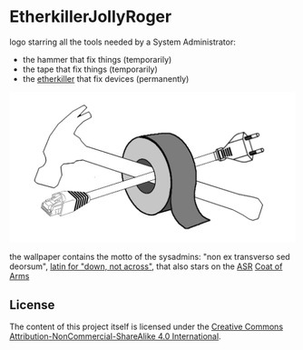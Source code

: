 # EtherkillerJollyRoger
logo starring all the tools needed by a System Administrator: 
* the hammer that fix things (temporarily)
* the tape that fix things (temporarily)
* the [etherkiller](http://www.fiftythree.org/etherkiller/) that fix devices (permanently)

![alt tag](https://github.com/gandalfk7/EtherkillerJollyRoger/blob/master/EtherkillerJollyRoger_logo.png)

the wallpaper contains the motto of the sysadmins: "non ex transverso sed deorsum", [latin for "down, not across"](http://lists.slug.org.au/archives/slug/2006/09/msg00039.html), that also stars on the [ASR](http://www.ctrl-c.liu.se/~ingvar/asr/overview.html) [Coat of Arms](http://www.cs.umanitoba.ca/~djc/asr/)

## License

The content of this project itself is licensed under the [Creative Commons Attribution-NonCommercial-ShareAlike 4.0 International](https://creativecommons.org/licenses/by-nc-sa/4.0/).
